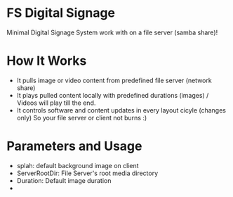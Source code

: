 # FS Digital Signage

Minimal Digital Signage System work with on a file server (samba share)!

# How It Works

- It pulls image or video content from predefined file server (network share)
- It plays pulled content locally with predefined durations (images) / Videos will play till the end.
- It controls software and content updates in every layout cicyle (changes only) So your file server or client not burns :)

# Parameters and Usage

- splah: default background image on client
- ServerRootDir: File Server's root media directory
- Duration: Default image duration
- 
